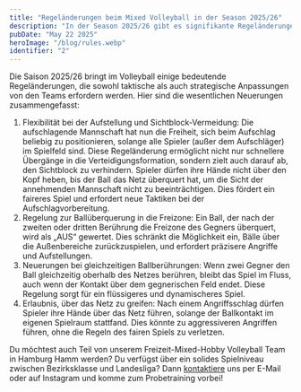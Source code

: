 ```yaml
---
title: "Regeländerungen beim Mixed Volleyball in der Season 2025/26"
description: "In der Season 2025/26 gibt es signifikante Regeländerungen, die den Sichtblock verhindern sollen, um damit die Fairness zu verbessern."
pubDate: "May 22 2025"
heroImage: "/blog/rules.webp"
identifier: "2"
---
```


Die Saison 2025/26 bringt im Volleyball einige bedeutende Regeländerungen, die sowohl taktische als auch strategische Anpassungen von den Teams erfordern werden. Hier sind die wesentlichen Neuerungen zusammengefasst:

1. Flexibilität bei der Aufstellung und Sichtblock-Vermeidung: Die aufschlagende Mannschaft hat nun die Freiheit, sich beim Aufschlag beliebig zu positionieren, solange alle Spieler (außer dem Aufschläger) im Spielfeld sind. Diese Regeländerung ermöglicht nicht nur schnellere Übergänge in die Verteidigungsformation, sondern zielt auch darauf ab, den Sichtblock zu verhindern. Spieler dürfen ihre Hände nicht über den Kopf heben, bis der Ball das Netz überquert hat, um die Sicht der annehmenden Mannschaft nicht zu beeinträchtigen. Dies fördert ein faireres Spiel und erfordert neue Taktiken bei der Aufschlagvorbereitung.
2. Regelung zur Ballüberquerung in die Freizone: Ein Ball, der nach der zweiten oder dritten Berührung die Freizone des Gegners überquert, wird als „AUS“ gewertet. Dies schränkt die Möglichkeit ein, Bälle über die Außenbereiche zurückzuspielen, und erfordert präzisere Angriffe und Aufstellungen.
3. Neuerungen bei gleichzeitigen Ballberührungen: Wenn zwei Gegner den Ball gleichzeitig oberhalb des Netzes berühren, bleibt das Spiel im Fluss, auch wenn der Kontakt über dem gegnerischen Feld endet. Diese Regelung sorgt für ein flüssigeres und dynamischeres Spiel.
4. Erlaubnis, über das Netz zu greifen: Nach einem Angriffsschlag dürfen Spieler ihre Hände über das Netz führen, solange der Ballkontakt im eigenen Spielraum stattfand. Dies könnte zu aggressiveren Angriffen führen, ohne die Regeln des fairen Spiels zu verletzen.

Du möchtest auch Teil von unserem Freizeit-Mixed-Hobby Volleyball Team in Hamburg Hamm werden?
Du verfügst über ein solides Spielniveau zwischen Bezirksklasse und Landesliga?
Dann [kontaktiere](/de/contact/) uns per E-Mail oder auf Instagram und komme zum Probetraining vorbei!
